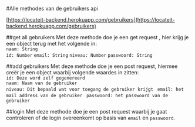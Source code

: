 #Alle methodes van de gebruikers api

[https://locateit-backend.herokuapp.com/gebruikers](https://locateit-backend.herokuapp.com/gebruikers)


##get all gebruikers
Met deze methode doe je een get request , hier krijg je een object terug met het volgende in:    
`naam: String`  
`id: Number`
`email: String`
`niveau: Number`
`passwoord: String`

##add gebruikers
Met deze methode doe je een post request, hiermee creër je een object waarbij volgende waardes in zitten:  
`id: Deze word zelf gegenereerd`  
`naam: Naam van de gebruiker`  
`niveau: Dit bepaald wat voor toegang de gebruiker krijgt `
`email: het mail address van de gebruiker `
`passwoord: het passwoord van de gebruiker`


##login
Met deze methode doe je een post request waarbij je gaat controleren of de login overeenkomt op basis van `email` en `passwoord`.
